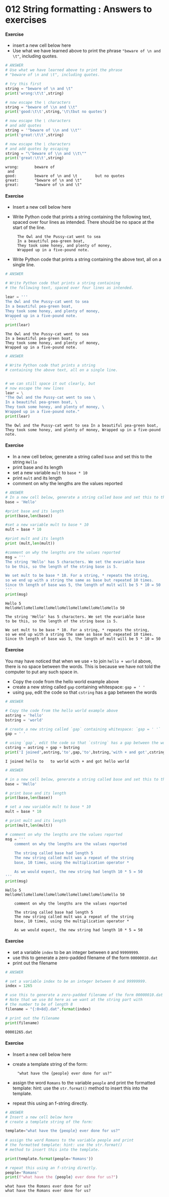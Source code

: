 # 012 String formatting : Answers to exercises

#### Exercise

* insert a new cell below here
* Use what we have learned above to print the phrase `"beware of \n and \t"`, including quotes.


```python
# ANSWER
# Use what we have learned above to print the phrase
# "beware of \n and \t", including quotes.

# try this first
string = "beware of \n and \t"
print('wrong:\t\t',string)

# now escape the \ characters
string = "beware of \\n and \\t"
print('good:\t\t',string,'\t\tbut no quotes')

# now escape the \ characters
# and add quotes
string = '"beware of \\n and \\t"'
print('great:\t\t',string)

# now escape the \ characters
# and add quotes by escaping
string = "\"beware of \\n and \\t\""
print('great:\t\t',string)
```

    wrong:		 beware of 
     and 	
    good:		 beware of \n and \t 		but no quotes
    great:		 "beware of \n and \t"
    great:		 "beware of \n and \t"


#### Exercise

* Insert a new cell below here
* Write Python code that prints a string containing the following text, spaced over four lines as intended. There should be no space at the start of the line.

        The Owl and the Pussy-cat went to sea 
        In a beautiful pea-green boat, 
        They took some honey, and plenty of money, 
        Wrapped up in a five-pound note.

* Write Python code that prints a string containing the above text, all on a single line.


```python
# ANSWER

# Write Python code that prints a string containing 
# the following text, spaced over four lines as intended.

lear = '''
The Owl and the Pussy-cat went to sea
In a beautiful pea-green boat,
They took some honey, and plenty of money,
Wrapped up in a five-pound note.
  '''
print(lear)
```

    
    The Owl and the Pussy-cat went to sea
    In a beautiful pea-green boat,
    They took some honey, and plenty of money,
    Wrapped up in a five-pound note.
      



```python
# ANSWER

# Write Python code that prints a string 
# containing the above text, all on a single line.


# we can still space it out clearly, but 
# now escape the new lines
lear = \
"The Owl and the Pussy-cat went to sea \
In a beautiful pea-green boat, \
They took some honey, and plenty of money, \
Wrapped up in a five-pound note."
print(lear)
```

    The Owl and the Pussy-cat went to sea In a beautiful pea-green boat, They took some honey, and plenty of money, Wrapped up in a five-pound note.


#### Exercise

* In a new cell below, generate a string called `base` and set this to the string `Hello` 
* print base and its length
* set a new variable `mult` to `base * 10`
* print `mult` and its length
* comment on why the lengths are the values reported


```python
# ANSWER
# In a new cell below, generate a string called base and set this to the string Hello
base = 'Hello'

#print base and its length
print(base,len(base))

#set a new variable mult to base * 10
mult = base * 10

#print mult and its length
print (mult,len(mult))

#comment on why the lengths are the values reported
msg = '''
The string 'Hello' has 5 characters. We set the evariable base
to be this, so the length of the string base is 5.

We set mult to be base * 10. For a string, * repeats the string,
so we end up with a string the same as base but repeated 10 times.
Since th length of base was 5, the length of mult will be 5 * 10 = 50
'''
print(msg)
```

    Hello 5
    HelloHelloHelloHelloHelloHelloHelloHelloHelloHello 50
    
    The string 'Hello' has 5 characters. We set the evariable base
    to be this, so the length of the string base is 5.
    
    We set mult to be base * 10. For a string, * repeats the string,
    so we end up with a string the same as base but repeated 10 times.
    Since th length of base was 5, the length of mult will be 5 * 10 = 50
    


#### Exercise

You may have noticed that when we use `+` to join `hello + world` above, there is no space between the words. This is because we have not told the computer to put any such space in.

* Copy the code from the hello world example above
* create a new string called `gap` containing whitespace: `gap = ' '`
* using `gap`, edit the code so that `cstring` has a gap between the words


```python
# ANSWER

# Copy the code from the hello world example above
astring = 'hello'
bstring = 'world'

# create a new string called `gap` containing whitespace: `gap = ' '`
gap = ' '

# using `gap`, edit the code so that `cstring` has a gap between the words
cstring = astring + gap + bstring
print('I joined',astring,'to',gap,'to',bstring,'with + and got',cstring)
```

    I joined hello to   to world with + and got hello world



```python
# ANSWER

# in a new cell below, generate a string called base and set this to the string Hello
base = 'Hello'

# print base and its length
print(base,len(base))

# set a new variable mult to base * 10
mult = base * 10

# print mult and its length
print(mult,len(mult))

# comment on why the lengths are the values reported
msg = '''
    comment on why the lengths are the values reported
 
    The string called base had length 5
    The new string called mult was a repeat of the string
    base, 10 times, using the multiplication operator *

    As we would expect, the new string had length 10 * 5 = 50
'''
print(msg)
```

    Hello 5
    HelloHelloHelloHelloHelloHelloHelloHelloHelloHello 50
    
        comment on why the lengths are the values reported
     
        The string called base had length 5
        The new string called mult was a repeat of the string
        base, 10 times, using the multiplication operator *
    
        As we would expect, the new string had length 10 * 5 = 50
    


#### Exercise

* set a variable `index` to be an integer between `0` and `99999999`.
* use this to generate a zero-padded filename of the form `00000010.dat`
* print out the filename




```python
# ANSWER

# set a variable index to be an integer between 0 and 99999999.
index = 1265

# use this to generate a zero-padded filename of the form 00000010.dat
# Note that we use 8d here as we want at the string part with
# the number to be of length 8
filename = "{:0>8d}.dat".format(index)

# print out the filename
print(filename)
```

    00001265.dat


#### Exercise

* Insert a new cell below here
* create a template string of the form:

        "what have the {people} ever done for us?"
        
* assign the word `Romans` to the variable `people` and print the formatted template: hint: use the `str.format()` method to insert this into the template.
* repeat this using an f-string directly.


```python
# ANSWER
# Insert a new cell below here
# create a template string of the form:

template="what have the {people} ever done for us?"
        
# assign the word Romans to the variable people and print 
# the formatted template: hint: use the str.format() 
# method to insert this into the template.

print(template.format(people='Romans'))

# repeat this using an f-string directly.
people='Romans'
print(f"what have the {people} ever done for us?")
```

    what have the Romans ever done for us?
    what have the Romans ever done for us?

